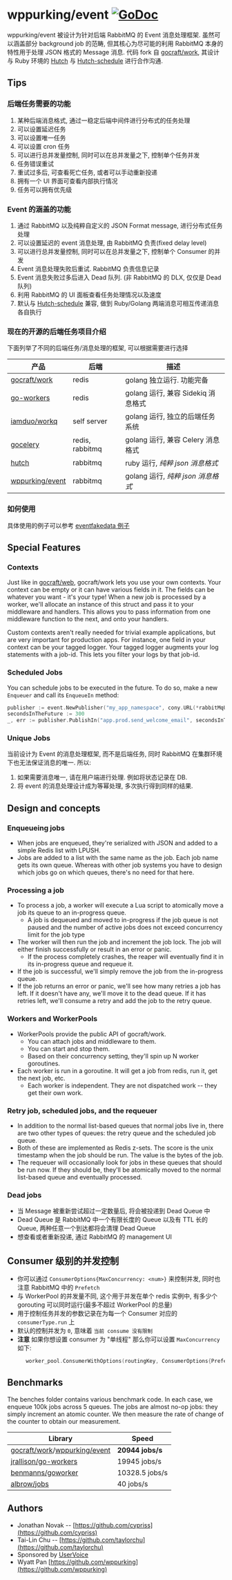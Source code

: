 # wppurking/event [![GoDoc](https://godoc.org/github.com/wppurking/event?status.png)](https://godoc.org/github.com/wppurking/event)

wppurking/event 被设计为针对后端 RabbitMQ 的 Event 消息处理框架. 虽然可以涵盖部分 background job 的范畴, 
但其核心为尽可能的利用 RabbitMQ 本身的特性用于处理 JSON 格式的 Message 消息. 代码 fork 自 [gocraft/work](https://github.com/gocraft/work),
其设计与 Ruby 环境的 [Hutch](https://github.com/gocardless/hutch) 与 [Hutch-schedule](https://github.com/wppurking/hutch-schedule) 进行合作沟通.

## Tips
### 后端任务需要的功能
1. 某种后端消息格式, 通过一稳定后端中间件进行分布式的任务处理
2. 可以设置延迟任务
3. 可以设置唯一任务
4. 可以设置 cron 任务
5. 可以进行总并发量控制, 同时可以在总并发量之下, 控制单个任务并发
6. 任务错误重试
7. 重试过多后, 可查看死亡任务, 或者可以手动重新投递
8. 拥有一个 UI 界面可查看内部执行情况
9. 任务可以拥有优先级

### Event 的涵盖的功能
1. 通过 RabbitMQ 以及纯粹自定义的 JSON Format message, 进行分布式任务处理
2. 可以设置延迟的 event 消息处理, 由 RabbitMQ 负责(fixed delay level)
3. 可以进行总并发量控制, 同时可以在总并发量之下, 控制单个 Consumer 的并发
4. Event 消息处理失败后重试. RabbitMQ 负责信息记录
5. Event 消息失败过多后进入 Dead 队列. (非 RabbitMQ 的 DLX, 仅仅是 Dead 队列)
6. 利用 RabbitMQ 的 UI 面板查看任务处理情况以及速度
7. 默认与 [Hutch-schedule](https://github.com/wppurking/hutch-schedule) 兼容, 做到 Ruby/Golang 两端消息可相互传递消息各自执行

### 现在的开源的后端任务项目介绍
下面列举了不同的后端任务/消息处理的框架, 可以根据需要进行选择
 
| 产品 | 后端 | 描述 |
| --- | --- | --- |
| [gocraft/work](https://github.com/gocraft/work) | redis | golang 独立运行. 功能完备 |
| [go-workers](https://github.com/jrallison/go-workers) | redis | golang 运行, 兼容 Sidekiq 消息格式 |
| [iamduo/workq](https://github.com/iamduo/workq)| self server | golang 运行, 独立的后端任务系统 |
| [gocelery](https://github.com/gocelery/gocelery) | redis, rabbitmq | golang 运行, 兼容 Celery 消息格式 |
| [hutch](https://github.com/gocardless/hutch) | rabbitmq | ruby 运行, *纯粹 json 消息格式* |
| [wppurking/event](https://github.com/wppurking/event) | rabbitmq | golang 运行, *纯粹 json 消息格式* |


### 如何使用
具体使用的例子可以参考 [eventfakedata 例子](https://github.com/wppurking/event/blob/master/cmd/eventfakedata/main.go)

## Special Features

### Contexts

Just like in [gocraft/web](https://www.github.com/gocraft/web), gocraft/work lets you use your own contexts. Your context can be empty or it can have various fields in it. The fields can be whatever you want - it's your type! When a new job is processed by a worker, we'll allocate an instance of this struct and pass it to your middleware and handlers. This allows you to pass information from one middleware function to the next, and onto your handlers.

Custom contexts aren't really needed for trivial example applications, but are very important for production apps. For instance, one field in your context can be your tagged logger. Your tagged logger augments your log statements with a job-id. This lets you filter your logs by that job-id.

### Scheduled Jobs

You can schedule jobs to be executed in the future. To do so, make a new ```Enqueuer``` and call its ```EnqueueIn``` method:

```go
publisher := event.NewPublisher("my_app_namespace", cony.URL(*rabbitMqURL))
secondsInTheFuture := 300
_, err := publisher.PublishIn("app.prod.send_welcome_email", secondsInTheFuture, event.Q{"address": "test@example.com"})
```

### Unique Jobs
当前设计为 Event 的消息处理框架, 而不是后端任务, 同时 RabbitMQ 在集群环境下也无法保证消息的唯一. 所以:
1. 如果需要消息唯一, 请在用户端进行处理. 例如将状态记录在 DB.
2. 将 event 的消息处理设计成为等幂处理, 多次执行得到同样的结果.

## Design and concepts

### Enqueueing jobs

* When jobs are enqueued, they're serialized with JSON and added to a simple Redis list with LPUSH.
* Jobs are added to a list with the same name as the job. Each job name gets its own queue. Whereas with other job systems you have to design which jobs go on which queues, there's no need for that here.

### Processing a job

* To process a job, a worker will execute a Lua script to atomically move a job its queue to an in-progress queue.
  * A job is dequeued and moved to in-progress if the job queue is not paused and the number of active jobs does not exceed concurrency limit for the job type 
* The worker will then run the job and increment the job lock. The job will either finish successfully or result in an error or panic.
  * If the process completely crashes, the reaper will eventually find it in its in-progress queue and requeue it.
* If the job is successful, we'll simply remove the job from the in-progress queue.
* If the job returns an error or panic, we'll see how many retries a job has left. If it doesn't have any, we'll move it to the dead queue. If it has retries left, we'll consume a retry and add the job to the retry queue. 

### Workers and WorkerPools

* WorkerPools provide the public API of gocraft/work.
  * You can attach jobs and middleware to them.
  * You can start and stop them.
  * Based on their concurrency setting, they'll spin up N worker goroutines.
* Each worker is run in a goroutine. It will get a job from redis, run it, get the next job, etc.
  * Each worker is independent. They are not dispatched work -- they get their own work.

### Retry job, scheduled jobs, and the requeuer

* In addition to the normal list-based queues that normal jobs live in, there are two other types of queues: the retry queue and the scheduled job queue.
* Both of these are implemented as Redis z-sets. The score is the unix timestamp when the job should be run. The value is the bytes of the job.
* The requeuer will occasionally look for jobs in these queues that should be run now. If they should be, they'll be atomically moved to the normal list-based queue and eventually processed.

### Dead jobs

* 当 Message 被重新尝试超过一定数量后, 将会被投递到 Dead Queue 中
* Dead Queue 是 RabbitMQ 中一个有限长度的 Queue 以及有 TTL 长的 Queue, 两种任意一个到达都将会清理 Dead Queue
* 想查看或者重新投递, 通过 RabbitMQ 的 management UI

## Consumer 级别的并发控制

* 你可以通过 `ConsumerOptions{MaxConcurrency: <num>}` 来控制并发, 同时也注意 RabbitMQ 中的 `Prefetch`
* 与 WorkerPool 的并发量不同, 这个用于并发在单个 redis 实例中, 有多少个 gorouting 可以同时运行(最多不超过 WorkerPool 的总量)
* 用于控制任务并发的参数记录在为每一个 Consumer 对应的 `consumerType.run` 上
* 默认的控制并发为 `0`, 意味着 `当前 consume 没有限制`
* **注意** 如果你想设置 consumer 为 "单线程" 那么你可以设置 `MaxConcurrency` 如下:
```go
      worker_pool.ConsumerWithOptions(routingKey, ConsumerOptions{Prefetch: 30, MaxConcurrency: 5}, (*Context).WorkFxn)
```

## Benchmarks

The benches folder contains various benchmark code. In each case, we enqueue 100k jobs across 5 queues. The jobs are almost no-op jobs: they simply increment an atomic counter. We then measure the rate of change of the counter to obtain our measurement.

| Library | Speed |
| --- | --- |
| [gocraft/work](https://www.github.com/gocraft/work)/[wppurking/event](https://github.com/wppurking/event) | **20944 jobs/s** |
| [jrallison/go-workers](https://www.github.com/jrallison/go-workers) | 19945 jobs/s |
| [benmanns/goworker](https://www.github.com/benmanns/goworker) | 10328.5 jobs/s |
| [albrow/jobs](https://www.github.com/albrow/jobs) | 40 jobs/s |


## Authors

* Jonathan Novak -- [https://github.com/cypriss](https://github.com/cypriss)
* Tai-Lin Chu -- [https://github.com/taylorchu](https://github.com/taylorchu)
* Sponsored by [UserVoice](https://eng.uservoice.com)
* Wyatt Pan [https://github.com/wppurking](https://github.com/wppurking)
